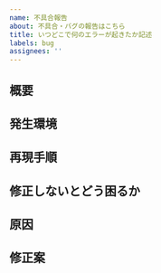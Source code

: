 ```yaml
---
name: 不具合報告
about: 不具合・バグの報告はこちら
title: いつどこで何のエラーが起きたか記述
labels: bug
assignees: ''
---
```


## 概要

## 発生環境

## 再現手順

## 修正しないとどう困るか

## 原因

<!-- もし分かる場合、当たりがつく場合は記載 -->

## 修正案

